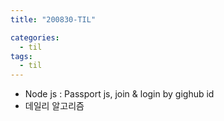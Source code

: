 ```yaml
---
title: "200830-TIL"

categories:
  - til
tags:
  - til
---
```


- Node js : Passport js, join & login by gighub id
- 데일리 알고리즘
